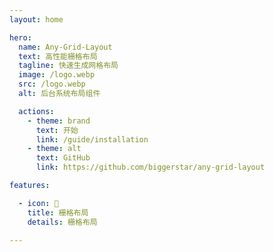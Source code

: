 ```yaml
---
layout: home

hero:
  name: Any-Grid-Layout
  text: 高性能栅格布局
  tagline: 快速生成网格布局
  image: /logo.webp
  src: /logo.webp
  alt: 后台系统布局组件

  actions:
    - theme: brand
      text: 开始
      link: /guide/installation
    - theme: alt
      text: GitHub
      link: https://github.com/biggerstar/any-grid-layout

features:

  - icon: 📝
    title: 栅格布局
    details: 栅格布局

---
```


